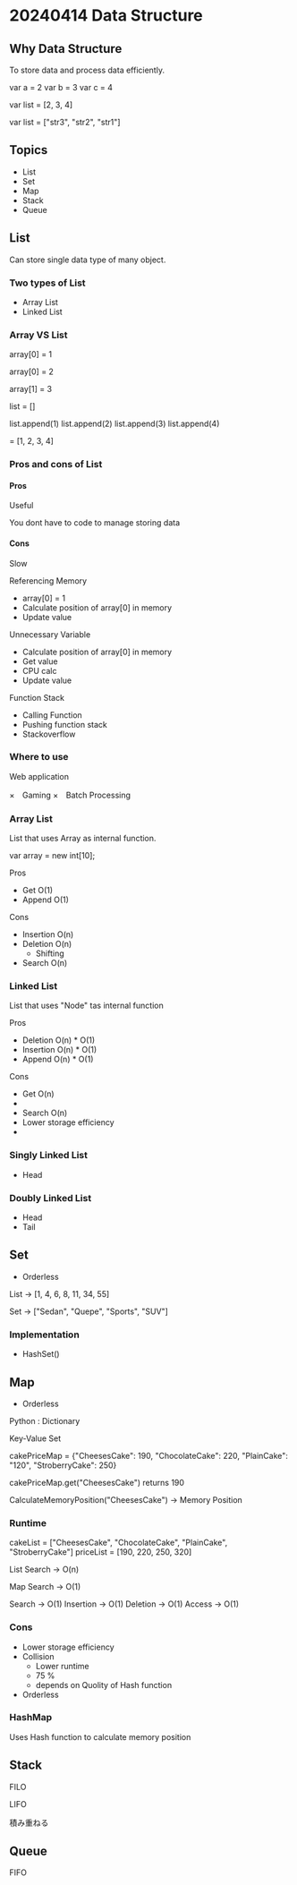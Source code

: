 # 20240414 Data Structure 


## Why Data Structure

To store data and process data efficiently.

var a = 2
var b = 3
var c = 4

var list = [2, 3, 4]

var list = ["str3", "str2", "str1"]

## Topics 

- List
- Set
- Map
- Stack
- Queue

## List

Can store single data type of many object.

### Two types of List

- Array List 
- Linked List 

### Array VS List

array[0] = 1

array[0] = 2

array[1] = 3

list = []

list.append(1)
list.append(2)
list.append(3)
list.append(4)

= [1, 2, 3, 4]

### Pros and cons of List

#### Pros 

Useful 

You dont have to code to manage storing data

#### Cons

Slow

Referencing Memory
- array[0] = 1
- Calculate position of array[0] in memory
- Update value 


Unnecessary Variable
- Calculate position of array[0] in memory
- Get value
- CPU calc
- Update value

Function Stack
- Calling Function
- Pushing function stack
- Stackoverflow

### Where to use

Web application

×　Gaming
×　Batch Processing




### Array List 

List that uses Array as internal function.

var array = new int[10];

Pros
- Get O(1)
- Append O(1)


Cons
- Insertion O(n)
- Deletion O(n)
  - Shifting
- Search O(n)

### Linked List 

List that uses "Node" tas internal function

Pros
- Deletion O(n) * O(1)
- Insertion O(n) * O(1)
- Append O(n) * O(1)

Cons
- Get O(n)
- 
- Search O(n)
- Lower storage efficiency
- 

### Singly Linked List

- Head


### Doubly Linked List

- Head 
- Tail

## Set 

- Orderless

List -> [1, 4, 6, 8, 11, 34, 55]

Set -> ["Sedan", "Quepe", "Sports", "SUV"]

### Implementation
- HashSet()

## Map

- Orderless


Python : Dictionary

Key-Value Set

cakePriceMap = {"CheesesCake": 190, "ChocolateCake": 220, "PlainCake": "120", "StroberryCake": 250}

cakePriceMap.get("CheesesCake") returns 190

CalculateMemoryPosition("CheesesCake") -> Memory Position

### Runtime

cakeList = ["CheesesCake", "ChocolateCake", "PlainCake", "StroberryCake"]
priceList = [190, 220, 250, 320]

List Search -> O(n)

Map  Search -> O(1)

Search -> O(1)
Insertion -> O(1)
Deletion -> O(1)
Access -> O(1)

### Cons

- Lower storage efficiency 
- Collision
  - Lower runtime
  - 75 %
  - depends on Quolity of Hash function
- Orderless

### HashMap

Uses Hash function to calculate memory position 


## Stack

FILO

LIFO

積み重ねる

## Queue

FIFO




